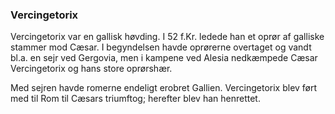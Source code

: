 ### Vercingetorix


Vercingetorix var en gallisk høvding. I 52 f.Kr. ledede han et oprør af galliske stammer mod Cæsar. I begyndelsen havde oprørerne overtaget og vandt bl.a. en sejr ved Gergovia, men i kampene ved Alesia nedkæmpede Cæsar Vercingetorix og hans store oprørshær.

Med sejren havde romerne endeligt erobret Gallien. Vercingetorix blev ført med til Rom til Cæsars triumftog; herefter blev han henrettet.